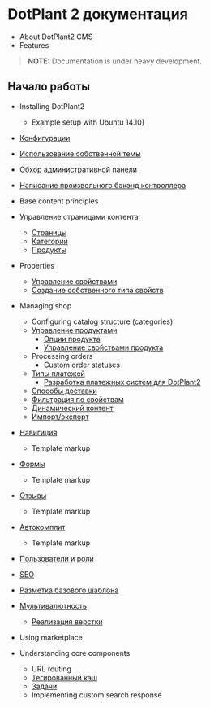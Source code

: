 # DotPlant 2 документация

* About DotPlant2 CMS
* Features

> **NOTE:** Documentation is under heavy development.

## Начало работы
- Installing DotPlant2
    + Example setup with Ubuntu 14.10]
- [Конфигурации](Configuration_files)
- [Использование собственной темы](Theme)
- [Обхор административной панели](Admin_Panel_Overview)
- [Написание произвольного бэкэнд контроллера](Writing_Custom_Backend_Controllers)
- Base content principles
- Управление страницами контента
    + [Страницы](Pages)
    + [Категории](Categories)
    + [Продукты](Products)
- Properties
    + [Управление свойствами](Managing_Properties)
    + [Создание собственного типа свойств](Implementing_Custom_Property_Type)
- Managing shop
    + Configuring catalog structure (categories)
    + [Управление продуктами](Managing_Products)
        * [Опции продукта](Understanding_Product_Options)
        * [Управление свойствами продукта](Managing_Product_Properties)
    + Processing orders
        * Custom order statuses
    + [Типы платежей](Payment_types)
        * [Разработка платежных систем для DotPlant2](Custom_Payment)
    + [Способы доставки](Shipping_options)
    + [Фильтрация по свойствам](Filtration_By_Properties)
    + [Динамический контент](Dynamic_Content)
    + [Импорт/экспорт](Import_Export)
- [Навигиция](Navigation)
    + Template markup
- [Формы](Forms)
    + Template markup
- [Отзывы](Reviews)
    + Template markup
- [Автокомплит](Autocomplete)
    + Template markup
- [Пользователи и роли](Users_And_Roles)
- [SEO](SEO)
- [Разметка базового шаблона](Template_Markup_For_Shop)
- [Мультивалютность](Multicurrency)
    + [Реализация верстки](Multicurrency_Markup)
- Using marketplace

- Understanding core components
    + URL routing
    + [Тегированный кэш](Tagable_Cache)
    + [Задачи](Background_Tasks)
    + Implementing custom search response

